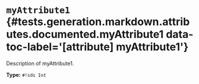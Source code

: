 [//]: # (DO NOT EDIT THIS FILE DIRECTLY. Instead, edit the corresponding stub file and execute `npm run docs:api`.)

# <code class="doc-symbol doc-symbol-attribute"></code> `myAttribute1` {#tests.generation.markdown.attributes.documented.myAttribute1 data-toc-label='[attribute] myAttribute1'}

Description of myAttribute1.

**Type:** `#!sds Int`
